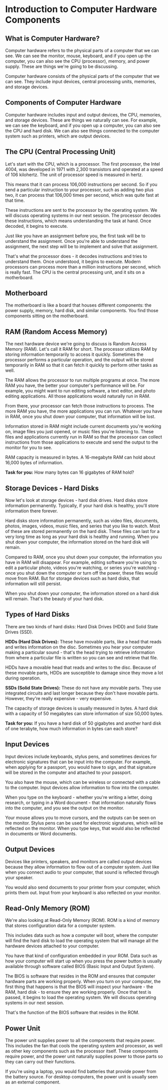 # Introduction to Computer Hardware Components

## What is Computer Hardware?

Computer hardware refers to the physical parts of a computer that we can see. We can see the monitor, mouse, keyboard, and if you open up the computer, you can also see the CPU (processor), memory, and power supply. These are things we're going to be discussing.

Computer hardware consists of the physical parts of the computer that we can see. They include input devices, central processing units, memories, and storage devices.

## Components of Computer Hardware

Computer hardware includes input and output devices, the CPU, memories, and storage devices. These are things we naturally can see. For example, we can see the keyboard, and if you open up a computer, you can also see the CPU and hard disk. We can also see things connected to the computer system such as printers, which are output devices.

## The CPU (Central Processing Unit)

Let's start with the CPU, which is a processor. The first processor, the Intel 4004, was developed in 1971 with 2,300 transistors and operated at a speed of 106 kilohertz. The unit of processor speed is measured in hertz.

This means that it can process 106,000 instructions per second. So if you send a particular instruction to your processor, such as adding two plus two, it can process that 106,000 times per second, which was quite fast at that time.

These instructions are sent to the processor by the operating system. We will discuss operating systems in our next session. The processor decodes these instructions, which means understanding the task at hand. Once decoded, it begins to execute.

Just like you have an assignment before you, the first task will be to understand the assignment. Once you're able to understand the assignment, the next step will be to implement and solve that assignment.

That's what the processor does - it decodes instructions and tries to understand them. Once understood, it begins to execute. Modern processors can process more than a million instructions per second, which is really fast. The CPU is the central processing unit, and it sits on a motherboard.

## Motherboard

The motherboard is like a board that houses different components: the power supply, memory, hard disk, and similar components. You find those components sitting on the motherboard.

## RAM (Random Access Memory)

The next hardware device we're going to discuss is Random Access Memory (RAM). Let's call it RAM for short. The processor utilizes RAM by storing information temporarily to access it quickly. Sometimes the processor performs a particular operation, and the output will be stored temporarily in RAM so that it can fetch it quickly to perform other tasks as well.

The RAM allows the processor to run multiple programs at once. The more RAM you have, the better your computer's performance will be. For example, you might want to run editing software, a text editor, and photo editing applications. All those applications would naturally run in RAM.

From there, your processor can fetch those instructions to process. The more RAM you have, the more applications you can run. Whatever you have in RAM, once you shut down your computer, that information will be lost.

Information stored in RAM might include current documents you're working on, image files you just opened, or music files you're listening to. These files and applications currently run in RAM so that the processor can collect instructions from those applications to execute and send the output to the monitor for you to see.

RAM capacity is measured in bytes. A 16-megabyte RAM can hold about 16,000 bytes of information.

**Task for you:** How many bytes can 16 gigabytes of RAM hold?

## Storage Devices - Hard Disks

Now let's look at storage devices - hard disk drives. Hard disks store information permanently. Typically, if your hard disk is healthy, you'll store information there forever.

Hard disks store information permanently, such as video files, documents, photos, images, videos, music files, and series that you like to watch. Most of these are stored permanently on the hard disk. These files can last for a very long time as long as your hard disk is healthy and running. When you shut down your computer, the information stored on the hard disk will remain.

Compared to RAM, once you shut down your computer, the information you have in RAM will disappear. For example, editing software you're using to edit a particular photo, videos you're watching, or series you're watching - once you shut down the computer or turn off the power, these files would move from RAM. But for storage devices such as hard disks, that information will still persist.

When you shut down your computer, the information stored on a hard disk will remain. That's the beauty of your hard disk.

## Types of Hard Disks

There are two kinds of hard disks: Hard Disk Drives (HDD) and Solid State Drives (SSD).

**HDDs (Hard Disk Drives):** These have movable parts, like a head that reads and writes information on the disc. Sometimes you hear your computer making a particular sound - that's the head trying to retrieve information from where a particular file is written so you can see and retrieve that file.

HDDs have a movable head that reads and writes to the disc. Because of these movable parts, HDDs are susceptible to damage since they move a lot during operation.

**SSDs (Solid State Drives):** These do not have any movable parts. They use integrated circuits and last longer because they don't have movable parts. However, they're really expensive - very expensive.

The capacity of storage devices is usually measured in bytes. A hard disk with a capacity of 50 megabytes can store information of size 50,000 bytes.

**Task for you:** If you have a hard disk of 50 gigabytes and another hard disk of one terabyte, how much information in bytes can each store?

## Input Devices

Input devices include keyboards, stylus pens, and sometimes devices for electronic signatures that can be input into the computer. For example, when applying for a passport, you would have to sign, and that signature will be stored in the computer and attached to your passport.

You also have the mouse, which can be wireless or connected with a cable to the computer. Input devices allow information to flow into the computer.

When you type on the keyboard - whether you're writing a letter, doing research, or typing in a Word document - that information naturally flows into the computer, and you see the output on the monitor.

Your mouse allows you to move cursors, and the outputs can be seen on the monitor. Stylus pens can be used for electronic signatures, which will be reflected on the monitor. When you type keys, that would also be reflected in documents or Word documents.

## Output Devices

Devices like printers, speakers, and monitors are called output devices because they allow information to flow out of a computer system. Just like when you connect audio to your computer, that sound is reflected through your speaker.

You would also send documents to your printer from your computer, which prints them out. Input from your keyboard is also reflected on your monitor.

## Read-Only Memory (ROM)

We're also looking at Read-Only Memory (ROM). ROM is a kind of memory that stores configuration data for a computer system.

This includes data such as how a computer will boot, where the computer will find the hard disk to load the operating system that will manage all the hardware devices attached to your computer.

You have that kind of configuration embedded in your ROM. Data such as how your computer will start up when you press the power button is usually available through software called BIOS (Basic Input and Output System).

The BIOS is software that resides in the ROM and ensures that computer hardware parts are working properly. When you turn on your computer, the first thing that happens is that the BIOS will inspect your hardware - the RAM, hard disk - to ensure they are working properly. Once that test is passed, it begins to load the operating system. We will discuss operating systems in our next session.

That's the function of the BIOS software that resides in the ROM.

## Power Unit

The power unit supplies power to all the components that require power. This includes the fan that cools the operating system and processor, as well as other key components such as the processor itself. These components require power, and the power unit naturally supplies power to those parts so they can carry out their functions.

If you're using a laptop, you would find batteries that provide power from the battery source. For desktop computers, the power unit is usually seen as an external component.
